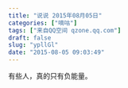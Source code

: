 ```yaml
---
title: "说说 2015年08月05日"
categories: ["嘀咕"]
tags: ["来自QQ空间 qzone.qq.com"]
draft: false
slug: "ypllGl"
date: "2015-08-05 09:03:49"
---
```


有些人，真的只有负能量。
